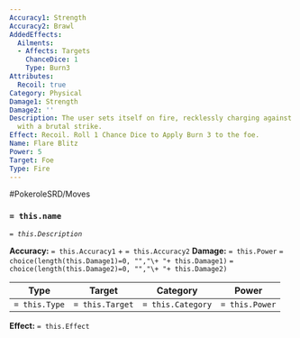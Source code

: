 ```yaml
---
Accuracy1: Strength
Accuracy2: Brawl
AddedEffects:
  Ailments:
  - Affects: Targets
    ChanceDice: 1
    Type: Burn3
Attributes:
  Recoil: true
Category: Physical
Damage1: Strength
Damage2: ''
Description: The user sets itself on fire, recklessly charging against the target
  with a brutal strike.
Effect: Recoil. Roll 1 Chance Dice to Apply Burn 3 to the foe.
Name: Flare Blitz
Power: 5
Target: Foe
Type: Fire
---
```


#PokeroleSRD/Moves

### `= this.name`
*`= this.Description`*

**Accuracy:** `= this.Accuracy1` + `= this.Accuracy2`
**Damage:** `= this.Power` `= choice(length(this.Damage1)=0, "","\+ "+ this.Damage1)` `= choice(length(this.Damage2)=0, "","\+ "+ this.Damage2)`

| Type          | Target          | Category          | Power          |
| ------------- | --------------- | ----------------  | -------------- |
| `= this.Type` | `= this.Target` | `= this.Category` | `= this.Power` | 

**Effect:** `= this.Effect`